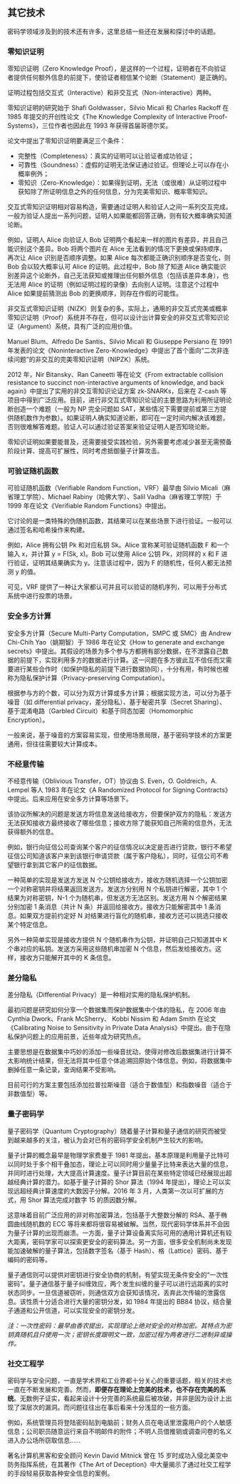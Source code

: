 ## 其它技术

密码学领域涉及到的技术还有许多，这里总结一些还在发展和探讨中的话题。

### 零知识证明

零知识证明（Zero Knowledge Proof），是这样的一个过程，证明者在不向验证者提供任何额外信息的前提下，使验证者相信某个论断（Statement）是正确的。

证明过程包括交互式（Interactive）和非交互式（Non-interactive）两种。

零知识证明的研究始于 Shafi Goldwasser，Silvio Micali 和 Charles Rackoff 在 1985 年提交的开创性论文《The Knowledge Complexity of Interactive Proof-Systems》，三位作者也因此在 1993 年获得首届哥德尔奖。

论文中提出了零知识证明要满足三个条件：

* 完整性（Completeness）：真实的证明可以让验证者成功验证；
* 可靠性（Soundness）：虚假的证明无法保证通过验证。但理论上可以存在小概率例外；
* 零知识（Zero-Knowledge）：如果得到证明，无法（或很难）从证明过程中获知除了所证明信息之外的任何信息，分为完美零知识、概率零知识。

交互式零知识证明相对容易构造，需要通过证明人和验证人之间一系列交互完成。一般为验证人提出一系列问题，证明人如果能都回答正确，则有较大概率确实知道论断。

例如，证明人 Alice 向验证人 Bob 证明两个看起来一样的图片有差异，并且自己能识别这个差异。Bob 将两个图片在 Alice 无法看到的情况下更换或保持顺序，再次让 Alice 识别是否顺序调整。如果 Alice 每次都能正确识别顺序是否变化，则 Bob 会以较大概率认可 Alice 的证明。此过程中，Bob 除了知道 Alice 确实能识别差异这个论断外，自己无法获知或推理出任何额外信息（包括该差异本身），也无法用 Alice 的证明（例如证明过程的录像）去向别人证明。注意这个过程中 Alice 如果提前猜测出 Bob 的更换顺序，则存在作假的可能性。

非交互式零知识证明（NIZK）则复杂的多。实际上，通用的非交互式完美或概率零知识证明（Proof）系统并不存在，但可以设计出计算安全的非交互式零知识论证（Argument）系统，具有广泛的应用价值。

Manuel Blum、Alfredo De Santis、Silvio Micali 和 Giuseppe Persiano 在 1991 年发表的论文《Noninteractive Zero-Knowledge》中提出了首个面向“二次非连续问题”的非交互的完美零知识证明（NIPZK）系统。

2012 年，Nir Bitansky、Ran Caneetti 等在论文《From extractable collision resistance to succinct non-interactive arguments of knowledge, and back again》中提出了实用的非交互零知识论证方案 zk-SNARKs，后来在 Z-cash 等项目中得到广泛应用。目前，进行非交互式零知识论证的主要思路为利用所证明论断创造一个难题（一般为 NP 完全问题如 SAT，某些情况下需要提前或第三方提供随机数作为参数）。如果证明人确实知道论断，即可在一定时间内解决该难题，否则很难解答难题。验证人可以通过验证答案来验证证明人是否知晓论断。

零知识证明如果要能普及，还需要接受实践检验，另外需要考虑减少甚至无需预备阶段计算、提高可扩展性，同时考虑抵御量子计算攻击。

### 可验证随机函数

可验证随机函数（Verifiable Random Function，VRF）最早由 Silvio Micali（麻省理工学院）、Michael Rabiny（哈佛大学）、Salil Vadha（麻省理工学院）于 1999 年在论文《Verifiable Random Functions》中提出。

它讨论的是一类特殊的伪随机函数，其结果可以在某些场景下进行验证。一般可以通过签名和哈希操作来构建。

例如，Alice 拥有公钥 Pk 和对应私钥 Sk。Alice 宣称某可验证随机函数 F 和一个输入 x，并计算 y = F(Sk, x)。Bob 可以使用 Alice 公钥 Pk，对同样的 x 和 F 进行验证，证明其结果确实为 y。注意该过程中，因为 F 的随机性，任何人都无法预测 y 的值。

可见，VRF 提供了一种让大家都认可并且可以验证的随机序列，可以用于分布式系统中进行投票的场景。

### 安全多方计算

安全多方计算（Secure Multi-Party Computation，SMPC 或 SMC）由 Andrew Chi-Chih Yao（姚期智）于 1986 年在论文《How to generate and exchange secrets》中提出。其假设的场景为多个参与方都拥有部分数据，在不泄露自己数据的前提下，实现利用多方的数据进行计算。这一问题在多方彼此互不信任而又需要进行某些合作时（如保护隐私的前提下进行数据协同），十分有用，有时候也被称为隐私保护计算（Privacy-preserving Computation）。

根据参与方的个数，可以分为双方计算或多方计算；根据实现方法，可以分为基于噪音（如 differential privacy，差分隐私）、基于秘密共享（Secret Sharing）、基于混淆电路（Garbled Circuit）和基于同态加密（Homomorphic Encryption）。

一般来说，基于噪音的方案容易实现，但使用场景局限，基于密码学技术的方案更通用，但往往需要较大计算成本。

### 不经意传输

不经意传输（Oblivious Transfer，OT）协议由 S. Even，O. Goldreich，A. Lempel 等人 1983 年在论文《A Randomized Protocol for Signing Contracts》中提出。后来应用在安全多方计算等场景下。

该协议所解决的问题是发送方将信息发送给接收方，但要保护双方的隐私：发送方无法获知接收方最终接收了哪些信息；接收方除了能获知自己所需的信息外，无法获得额外的信息。

例如，银行向征信公司查询某个客户的征信情况以决定是否进行贷款，银行不希望征信公司知道该客户来到该银行申请贷款（属于客户隐私），同时，征信公司不希望银行拿到其它客户的征信数据。

一种简单的实现是发送方发送 N 个公钥给接收方，接收方随机选择一个公钥加密一个对称密钥并将结果返回发送方。发送方分别用 N 个私钥进行解密，其中 1 个结果为对称密钥，N-1 个为随机串，但发送方无法区别。发送方用 N 个解密结果分别加密 1 条消息（共计 N 条）并返回给接收方。接收方只能解密其中 1 条消息。如果双方提前约定好 N 对结果进行盲化的随机串，接收方还可以挑选只接收某个特定信息。

另外一种简单实现是接收方提供 N 个随机串作为公钥，并证明自己只知道其中 K 个串对应的私钥。发送方采用这些随机串加密 N 个信息，然后发给接收方。这样，接收方只能解开其中的 K 条信息。

### 差分隐私

差分隐私（Differential Privacy）是一种相对实用的隐私保护机制。

最初问题是研究如何分享一个数据集而保护数据集中个体的隐私，在 2006 年由 Cynthia Dwork、Frank McSherry、 Kobbi Nissim 和 Adam Smith 在论文《Calibrating Noise to Sensitivity in Private Data Analysis》中提出。由于在隐私保护问题上的应用前景，近些年成为研究热点。

主要思想是在数据集中巧妙的添加一些噪音扰动，使得对修改后数据集进行计算不太影响统计结果，但无法将其中任意个体追溯回原始个体信息。例如，将数据集中删掉任意一条记录，查询结果不受影响。

目前可行的方案主要包括添加拉普拉斯噪音（适合于数值型）和指数噪音（适合于非数值型）等。

### 量子密码学
量子密码学（Quantum Cryptography）随着量子计算和量子通信的研究而被受到越来越多的关注，被认为会对已有的密码学安全机制产生较大的影响。

量子计算的概念最早是物理学家费曼于 1981 年提出，基本原理是利用量子比特可以同时处于多个相干叠加态，理论上可以同时用少量量子比特来表达大量的信息，并同时进行处理，大大提高计算速度。量子计算目前在某些特定领域已经展现出超越经典计算的潜力。如基于量子计算的 Shor 算法（1994 年提出），理论上可以实现远超经典计算速度的大数因子分解。2016 年 3 月，人类第一次以可扩展的方式，用 Shor 算法完成对数字 15 的质因数分解。

这意味着目前广泛应用的非对称加密算法，包括基于大整数分解的 RSA、基于椭圆曲线随机数的 ECC 等将来都将很容易被破解。当然，现代密码学体系并不会因为量子计算的出现而崩溃。一方面，量子计算设备离实际可用的通用计算机还有较大距离，密码学家可以探索更安全的密码算法。另一方面，很多安全机制尚未发现能加速破解的量子算法，包括数字签名（基于 Hash）、格（Lattice）密码、基于编码的密码等。

量子通信则可以提供对密钥进行安全协商的机制，有望实现无条件安全的“一次性密码”。量子通信基于量子纠缠效应，两个发生纠缠的量子可以进行远距离的实时状态同步。一旦信道被窃听，则通信双方会获知该情况，丢弃此次传输的泄露信息。该性质十分适合进行大量的密钥分发，如 1984 年提出的 BB84 协议，结合量子通道和公开信道，可以实现安全的密钥分发。

*注：一次性密码：最早由香农提出，实现理论上绝对安全的对称加密。其特点为密钥真随机且只使用一次；密钥长度跟明文一致，加密过程为两者进行二进制异或操作。*

### 社交工程学

密码学与安全问题，一直是学术界和工业界都十分关心的重要话题，相关的技术也一直在不断发展和完善。然而，**即便存在理论上完美的技术，也不存在完美的系统**。无数例子证实，看起来设计十分完善的系统最后被攻破，并非是因为设计上出现了深层次的漏洞。而问题往往出在事后看来十分浅显的一些方面。

例如，系统管理员将登陆密码贴到电脑前；财务人员在电话里泄露用户的个人敏感信息；公司职员随意运行来自不明邮件的附件；不明人员借推销或调查问卷的名义进入办公场所窃取信息……

著名计算机黑客和安全顾问 Kevin David Mitnick 曾在 15 岁时成功入侵北美空中防务指挥系统，在其著作《The Art of Deception》中大量揭示了通过社交工程学的手段轻易获取各种安全信息的案例。
